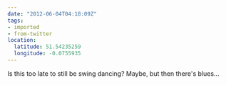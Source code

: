 ```yaml
---
date: "2012-06-04T04:18:09Z"
tags:
- imported
- from-twitter
location:
  latitude: 51.54235259
  longitude: -0.0755935
---
```

Is this too late to still be swing dancing? Maybe, but then there's blues…
